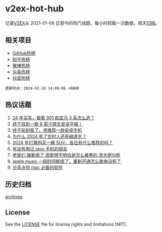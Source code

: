 # v2ex-hot-hub

 记录[V2EX](https://www.v2ex.com/)从 2021-01-06 日至今的热门话题。每小时抓取一次数据，按天[归档](archives)。
 
 ## 相关项目

- [GitHub热榜](https://github.com/snaildev/github-hot-hub)
- [知乎热榜](https://github.com/snaildev/zhihu-hot-hub)
- [微博热榜](https://github.com/snaildev/weibo-hot-hub)
- [头条热榜](https://github.com/snaildev/toutiao-hot-hub)
- [抖音热榜](https://github.com/snaildev/douyin-hot-hub)


 `更新时间：2024-02-26 14:09:06 +0800`

## 热议话题

1. [24 年买车，极氪 001 和宝马 3 系怎么选？](https://www.v2ex.com/t/1018272)
1. [终于找到一款 8 英寸原生安卓平板！](https://www.v2ex.com/t/1018346)
1. [终于轮到我了，求推荐一款安卓手机](https://www.v2ex.com/t/1018302)
1. [为什么 2024 年了农村人还死磕虚岁？](https://www.v2ex.com/t/1018261)
1. [2024 年打算购买一辆 SUV，各位有什么推荐的吗？](https://www.v2ex.com/t/1018409)
1. [有没有用过 iqoo 手机的朋友](https://www.v2ex.com/t/1018315)
1. [老铁们,被勒索了,但是想不明白是怎么被黑的,求大佬分析](https://www.v2ex.com/t/1018377)
1. [apple music 一段时间断续了，重新开通怎么歌单没有了](https://www.v2ex.com/t/1018357)
1. [分享点你 mac 必备的软件](https://www.v2ex.com/t/1018345)

## 历史归档

[archives](archives)

## License

See the [LICENSE](LICENSE) file for license rights and limitations (MIT).
